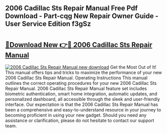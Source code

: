 ## 2006 Cadillac Sts Repair Manual Free Pdf Download - Part-cqg New Repair Owner Guide - User Service Edition f3gSz

# <h2><a href="http://bc44578.oget.top/?id=2006+Cadillac+Sts+Repair+Manual">🔗Download New 👉🔴 2006 Cadillac Sts Repair Manual</a></h2>

[![2006 Cadillac Sts Repair Manual new download](https://i.imgur.com/5g1atiW.png)](http://bc44578.oget.top/?id=2006+Cadillac+Sts+Repair+Manual)
Get the Most Out of It! This manual offers tips and tricks to maximize the performance of your new 2006 Cadillac Sts Repair Manual. Operating Instructions This manual outlines the correct operating procedures for your new 2006 Cadillac Sts Repair Manual. 2006 Cadillac Sts Repair Manual feature set includes biometric authentication, smart home integration, automatic updates, and personalized dashboard, all accessible through the sleek and user-friendly interface. Our expectation is that the 2006 Cadillac Sts Repair Manual has been a comprehensive and easy-to-understand resource in your journey to becoming proficient in using your new gadget. Should you need any assistance or clarification, please do not hesitate to contact our support team.
